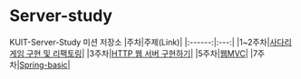 # Server-study
KUIT-Server-Study 미션 저장소
|주차|주제(Link)|
|:------:|:---:|
|1~2주차|[사다리 게임 구현 및 리팩토링](https://github.com/versatile0010/java-ladder)|
|3주차|[HTTP 웹 서버 구현하기](https://github.com/versatile0010/java-tomcat)|
|5주차|[웹MVC](https://github.com/versatile0010/java-webMVC)|
|7주차|[Spring-basic](https://github.com/versatile0010/spring-basic)|

